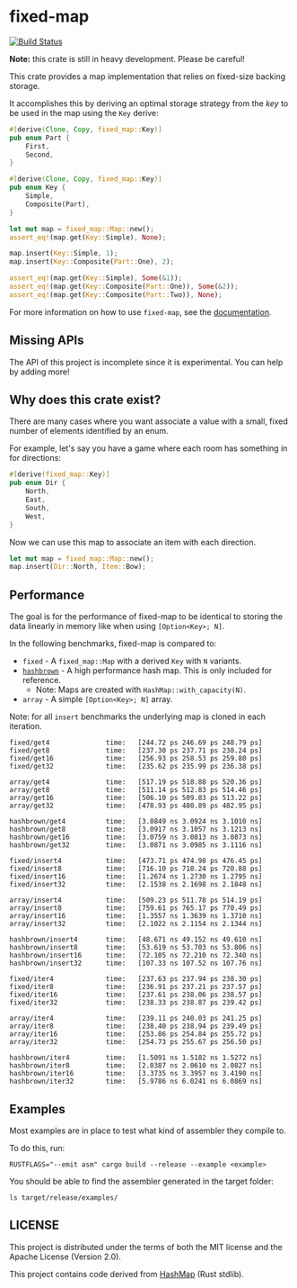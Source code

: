 # fixed-map
[![Build Status](https://travis-ci.org/udoprog/fixed-map.svg?branch=master)](https://travis-ci.org/udoprog/fixed-map)

**Note:** this crate is still in heavy development. Please be careful!

This crate provides a map implementation that relies on fixed-size backing storage.

It accomplishes this by deriving an optimal storage strategy from the _key_ to be used in the map
using the `Key` derive:

```rust
#[derive(Clone, Copy, fixed_map::Key)]
pub enum Part {
    First,
    Second,
}

#[derive(Clone, Copy, fixed_map::Key)]
pub enum Key {
    Simple,
    Composite(Part),
}

let mut map = fixed_map::Map::new();
assert_eq!(map.get(Key::Simple), None);

map.insert(Key::Simple, 1);
map.insert(Key::Composite(Part::One), 2);

assert_eq!(map.get(Key::Simple), Some(&1));
assert_eq!(map.get(Key::Composite(Part::One)), Some(&2));
assert_eq!(map.get(Key::Composite(Part::Two)), None);
```

For more information on how to use `fixed-map`, see the [documentation].

[documentation]: https://docs.rs/fixed-map

## Missing APIs

The API of this project is incomplete since it is experimental.
You can help by adding more!

## Why does this crate exist?

There are many cases where you want associate a value with a small, fixed number of elements
identified by an enum.

For example, let's say you have a game where each room has something in for directions:

```rust
#[derive(fixed_map::Key)]
pub enum Dir {
    North,
    East,
    South,
    West,
}
```

Now we can use this map to associate an item with each direction.

```rust
let mut map = fixed_map::Map::new();
map.insert(Dir::North, Item::Bow);
```

## Performance

The goal is for the performance of fixed-map to be identical to storing the data linearly in memory
like when using `[Option<Key>; N]`.

In the following benchmarks, fixed-map is compared to:

* `fixed` - A `fixed_map::Map` with a derived `Key` with `N` variants.
* [`hashbrown`] - A high performance hash map. This is only included for reference.
  - Note: Maps are created with `HashMap::with_capacity(N)`.
* `array` - A simple `[Option<Key>; N]` array.

Note: for all `insert` benchmarks the underlying map is cloned in each iteration.

```
fixed/get4              time:   [244.72 ps 246.69 ps 248.79 ps]
fixed/get8              time:   [237.30 ps 237.71 ps 238.24 ps]
fixed/get16             time:   [256.93 ps 258.53 ps 259.80 ps]
fixed/get32             time:   [235.62 ps 235.99 ps 236.38 ps]

array/get4              time:   [517.19 ps 518.88 ps 520.36 ps]
array/get8              time:   [511.14 ps 512.83 ps 514.46 ps]
array/get16             time:   [506.10 ps 509.83 ps 513.22 ps]
array/get32             time:   [478.93 ps 480.89 ps 482.95 ps]

hashbrown/get4          time:   [3.0849 ns 3.0924 ns 3.1010 ns]
hashbrown/get8          time:   [3.0917 ns 3.1057 ns 3.1213 ns]
hashbrown/get16         time:   [3.0759 ns 3.0813 ns 3.0873 ns]
hashbrown/get32         time:   [3.0871 ns 3.0985 ns 3.1116 ns]

fixed/insert4           time:   [473.71 ps 474.98 ps 476.45 ps]
fixed/insert8           time:   [716.10 ps 718.24 ps 720.88 ps]
fixed/insert16          time:   [1.2674 ns 1.2730 ns 1.2795 ns]
fixed/insert32          time:   [2.1538 ns 2.1698 ns 2.1848 ns]

array/insert4           time:   [509.23 ps 511.78 ps 514.19 ps]
array/insert8           time:   [759.61 ps 765.17 ps 770.49 ps]
array/insert16          time:   [1.3557 ns 1.3639 ns 1.3710 ns]
array/insert32          time:   [2.1022 ns 2.1154 ns 2.1344 ns]

hashbrown/insert4       time:   [48.671 ns 49.152 ns 49.610 ns]
hashbrown/insert8       time:   [53.619 ns 53.703 ns 53.806 ns]
hashbrown/insert16      time:   [72.105 ns 72.210 ns 72.340 ns]
hashbrown/insert32      time:   [107.33 ns 107.52 ns 107.76 ns]

fixed/iter4             time:   [237.63 ps 237.94 ps 238.30 ps]
fixed/iter8             time:   [236.91 ps 237.21 ps 237.57 ps]
fixed/iter16            time:   [237.61 ps 238.06 ps 238.57 ps]
fixed/iter32            time:   [238.33 ps 238.87 ps 239.42 ps]

array/iter4             time:   [239.11 ps 240.03 ps 241.25 ps]
array/iter8             time:   [238.40 ps 238.94 ps 239.49 ps]
array/iter16            time:   [253.86 ps 254.84 ps 255.72 ps]
array/iter32            time:   [254.73 ps 255.67 ps 256.50 ps]

hashbrown/iter4         time:   [1.5091 ns 1.5182 ns 1.5272 ns]
hashbrown/iter8         time:   [2.0387 ns 2.0610 ns 2.0827 ns]
hashbrown/iter16        time:   [3.3735 ns 3.3957 ns 3.4190 ns]
hashbrown/iter32        time:   [5.9786 ns 6.0241 ns 6.0869 ns]
```

[`hashbrown`]: https://github.com/Amanieu/hashbrown

## Examples

Most examples are in place to test what kind of assembler they compile to.

To do this, run:

```
RUSTFLAGS="--emit asm" cargo build --release --example <example>
```

You should be able to find the assembler generated in the target folder:

```
ls target/release/examples/
```

## LICENSE

This project is distributed under the terms of both the MIT license and the Apache License (Version
2.0).

This project contains code derived from [HashMap] (Rust stdlib).

[HashMap]: https://github.com/rust-lang/rust/blob/2c1a715cbda1d6eba39625aca08f1f2ac7c0dcc8/src/libstd/collections/hash/map.rs
